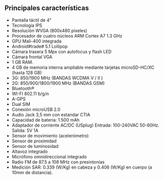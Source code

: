 ## Principales características

- Pantalla táctil de 4"
- Tecnología IPS
- Resolución WVGA (800x480 píxeles)
- Procesador de cuatro núcleos ARM Cortex A7 1.3 GHz
- GPU Mali-400 integrada
- Android#trade# 5.1 Lollipop
- Cámara trasera 5 Mpx con autofocus y flash LED
- Cámara frontal VGA
- 1 GB RAM.
- 4 GB de memoria interna ampliable mediante tarjetas microSD-HC/XC (hasta 128 GB)
- 3G: 850/1900 MHz (BANDAS WCDMA V / II )
- 2G: 850/900/1800/1900 MHz (BANDAS GSM)
- Bluetooth®
- WI-FI 802.11 b/g/n
- A-GPS
- Dual SIM
- Conexión microUSB 2.0
- Audio Jack 3,5 mm con estandar CTIA
- Capacidad de batería: 1.500 mAh
- Adaptador de corriente AC/DC (USplug) Entrada: 100-240VAC 50-60Hz. Salida: 5V 1A
- Sensor de movimiento (acelerómetro)
- Sensor de proximidad
- Sensor de luminosidad
- Altavoz integrado
- Micrófono omnidireccional integrado
- Radio FM de 87.5 a 108 MHz con presintonías
- Medición SAR: 0.339 (W/Kg) en cabeza y 0.406 (W/Kg) en cuerpo (a 10mm de distancia).

